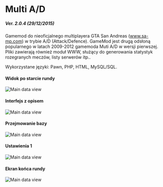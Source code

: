 # Multi A/D
##### Ver. 2.0.4 (29/12/2015)

Gamemod do nieoficjalnego multiplayera GTA San Andreas (www.sa-mp.com) w trybie A/D (Attack/Defence). GameMod jest drugą odsłoną popularnego w latach 2009-2012 gamemoda Muti A/D w wersji pierwszej.
Pliki zawierają również moduł WWW, służący do generowania statystyk rozegranych meczów, listy serwerów itp..

Wykorzystane języki: Pawn, PHP, HTML, MySQL/SQL.

#### Widok po starcie rundy
![Main data view](http://i.imgur.com/xaQbKBY.png)

#### Interfejs z opisem
![Main data view](http://i.imgur.com/l1k1a4S.jpg)

#### Przejmowanie bazy
![Main data view](http://i.imgur.com/jCxFUj9.jpg)

#### Ustawienia 1
![Main data view](http://i.imgur.com/g6BhL5Y.jpg)

#### Ekran końca rundy
![Main data view](http://i.imgur.com/57NOM5w.jpg)
